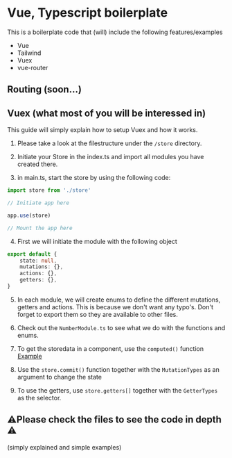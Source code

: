 # Vue, Typescript boilerplate

This is a boilerplate code that (will) include the following features/examples

- Vue
- Tailwind
- Vuex
- vue-router

## Routing (soon...)

## Vuex (what most of you will be interessed in)

This guide will simply explain how to setup Vuex and how it works.

1. Please take a look at the filestructure under the `/store` directory.

2. Initiate your Store in the index.ts and import all modules you have created there.

3. in main.ts, start the store by using the following code:

```Typescript
import store from './store'

// Initiate app here

app.use(store)

// Mount the app here
```

4. First we will initiate the module with the following object

```Typescript
export default {
	state: null,
	mutations: {},
	actions: {},
	getters: {},
}
```

5. In each module, we will create enums to define the different mutations, getters and actions. This is because we don't want any typo's. Don't forget to export them so they are available to other files.

6. Check out the `NumberModule.ts` to see what we do with the functions and enums.

7. To get the storedata in a component, use the `computed()` function [Example](./src/components/HellowWorld.vue)

8. Use the `store.commit()` function together with the `MutationTypes` as an argument to change the state

9. To use the getters, use `store.getters[]` together with the `GetterTypes` as the selector.

## ⚠️Please check the files to see the code in depth ⚠️

(simply explained and simple examples)
